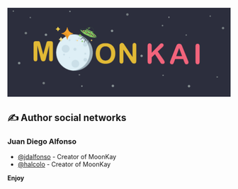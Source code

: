 ![alt](assets/img/Moonkai_banner.jpg)



## ✍️ Author social networks <a name = "authors"></a>
### Juan Diego Alfonso
- [@jdalfonso](https://www.linkedin.com/in/jdalfons/) - Creator of MoonKay
- [@halcolo](https://github.com/halcolo) - Creator of MoonKay

**Enjoy**